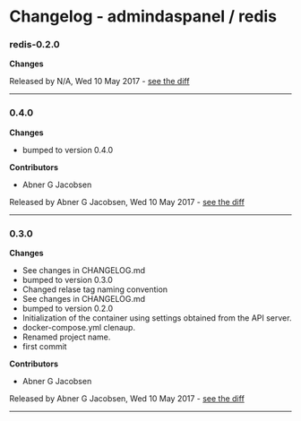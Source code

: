 # Changelog - admindaspanel / redis

### redis-0.2.0
__Changes__


Released by N/A, Wed 10 May 2017 -
[see the diff](https://github.com/admindaspanel/redis/compare/...#diff)
______________

### 0.4.0
__Changes__

- bumped to version 0.4.0

__Contributors__

- Abner G Jacobsen

Released by Abner G Jacobsen, Wed 10 May 2017 -
[see the diff](https://github.com/admindaspanel/redis/compare/0.3.0...0.4.0#diff)
______________

### 0.3.0
__Changes__

- See changes in CHANGELOG.md
- bumped to version 0.3.0
- Changed relase tag naming convention
- See changes in CHANGELOG.md
- bumped to version 0.2.0
- Initialization of the container using settings obtained from the API server.
- docker-compose.yml clenaup.
- Renamed project name.
- first commit

__Contributors__

- Abner G Jacobsen

Released by Abner G Jacobsen, Wed 10 May 2017 -
[see the diff](https://github.com/admindaspanel/redis/compare/67f2790cc987f530c4b855d7a938b93e1a4b7a8e...0.3.0#diff)
______________


